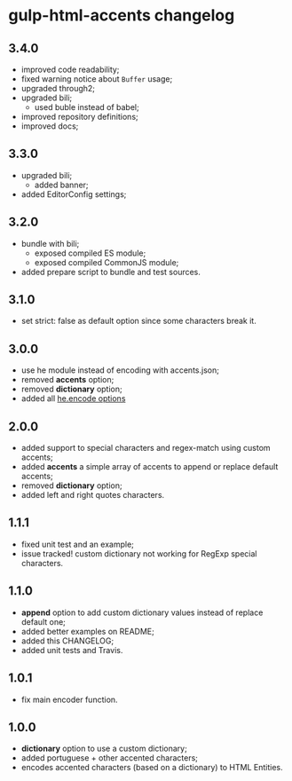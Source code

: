 # gulp-html-accents changelog

## 3.4.0
- improved code readability;
- fixed warning notice about `Buffer` usage;
- upgraded through2;
- upgraded bili;
  - used buble instead of babel;
- improved repository definitions;
- improved docs;

## 3.3.0
- upgraded bili;
  - added banner;
- added EditorConfig settings;

## 3.2.0
- bundle with bili;
  - exposed compiled ES module;
  - exposed compiled CommonJS module;
- added prepare script to bundle and test sources.

## 3.1.0
- set strict: false as default option since some characters break it.

## 3.0.0
- use he module instead of encoding with accents.json;
- removed **accents** option;
- removed **dictionary** option;
- added all [he.encode options](https://github.com/mathiasbynens/he#heencodetext-options)

## 2.0.0
- added support to special characters and regex-match using custom accents;
- added **accents** a simple array of accents to append or replace default accents;
- removed **dictionary** option;
- added left and right quotes characters.

## 1.1.1
- fixed unit test and an example;
- issue tracked! custom dictionary not working for RegExp special characters.

## 1.1.0
- **append** option to add custom dictionary values instead of replace default one;
- added better examples on README;
- added this CHANGELOG;
- added unit tests and Travis.

## 1.0.1
- fix main encoder function.

## 1.0.0
- **dictionary** option to use a custom dictionary;
- added portuguese + other accented characters;
- encodes accented characters (based on a dictionary) to HTML Entities.
